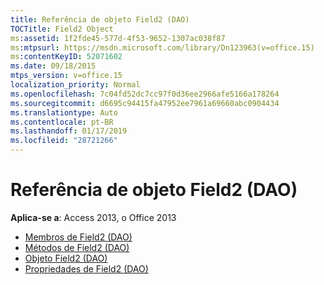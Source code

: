 ```yaml
---
title: Referência de objeto Field2 (DAO)
TOCTitle: Field2 Object
ms:assetid: 1f2fde45-577d-4f53-9652-1307ac038f87
ms:mtpsurl: https://msdn.microsoft.com/library/Dn123963(v=office.15)
ms:contentKeyID: 52071602
ms.date: 09/18/2015
mtps_version: v=office.15
localization_priority: Normal
ms.openlocfilehash: 7c04fd52dc7cc97f0d36ee2966afe5166a178264
ms.sourcegitcommit: d6695c94415fa47952ee7961a69660abc0904434
ms.translationtype: Auto
ms.contentlocale: pt-BR
ms.lasthandoff: 01/17/2019
ms.locfileid: "28721266"
---
```

# <a name="field2-object-reference-dao"></a>Referência de objeto Field2 (DAO)

**Aplica-se a**: Access 2013, o Office 2013

- [Membros de Field2 (DAO)](field2-members-dao.md)
- [Métodos de Field2 (DAO)](field2-methods-dao.md)
- [Objeto Field2 (DAO)](field2-object-dao.md)
- [Propriedades de Field2 (DAO)](field2-properties-dao.md)


